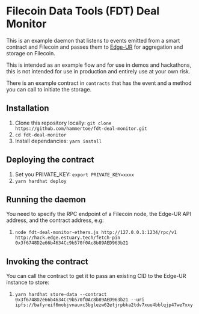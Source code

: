 # Filecoin Data Tools (FDT) Deal Monitor
This is an example daemon that listens to events emitted from a smart contract and Filecoin and passes
them to [Edge-UR](https://docs.filecoindata.tools/about/edge-ur/overview-of-edge-ur) for aggregation and storage on Filecoin.

This is intended as an example flow and for use in demos and hackathons, this is not intended for use in production
and entirely use at your own risk.

There is an example contract in `contracts` that has the event and a method you can call to initiate the storage.

## Installation
1. Clone this repository locally:
   `git clone https://github.com/hammertoe/fdt-deal-monitor.git`
2. `cd fdt-deal-monitor`
3. Install dependancies: `yarn install`

## Deploying the contract

1. Set you PRIVATE_KEY:
   `export PRIVATE_KEY=xxxx`
2. `yarn hardhat deploy`

## Running the daemon

You need to specify the RPC endpoint of a Filecoin node, the Edge-UR API address, and the contract address, e.g:

1. `node fdt-deal-monitor-ethers.js http://127.0.0.1:1234/rpc/v1 http://hack.edge.estuary.tech/fetch-pin 0x3f6748D2e66b4634Cc9b570f0Ac8b89AED963b21`

## Invoking the contract

You can call the contract to get it to pass an existing CID to the Edge-UR instance to store:

1. `yarn hardhat store-data --contract 0x3f6748D2e66b4634Cc9b570f0Ac8b89AED963b21 --uri ipfs://bafyreif6mobjvnauxc3bglezw62etjrpbka2tdv7xuu4bblqjp47we7xxy`
